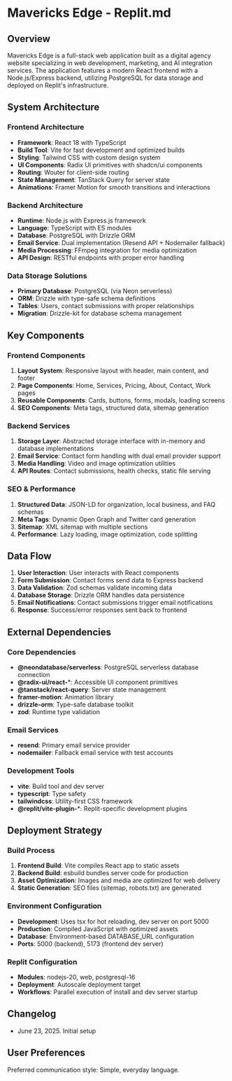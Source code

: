 # Mavericks Edge - Replit.md

## Overview

Mavericks Edge is a full-stack web application built as a digital agency website specializing in web development, marketing, and AI integration services. The application features a modern React frontend with a Node.js/Express backend, utilizing PostgreSQL for data storage and deployed on Replit's infrastructure.

## System Architecture

### Frontend Architecture
- **Framework**: React 18 with TypeScript
- **Build Tool**: Vite for fast development and optimized builds
- **Styling**: Tailwind CSS with custom design system
- **UI Components**: Radix UI primitives with shadcn/ui components
- **Routing**: Wouter for client-side routing
- **State Management**: TanStack Query for server state
- **Animations**: Framer Motion for smooth transitions and interactions

### Backend Architecture
- **Runtime**: Node.js with Express.js framework
- **Language**: TypeScript with ES modules
- **Database**: PostgreSQL with Drizzle ORM
- **Email Service**: Dual implementation (Resend API + Nodemailer fallback)
- **Media Processing**: FFmpeg integration for media optimization
- **API Design**: RESTful endpoints with proper error handling

### Data Storage Solutions
- **Primary Database**: PostgreSQL (via Neon serverless)
- **ORM**: Drizzle with type-safe schema definitions
- **Tables**: Users, contact submissions with proper relationships
- **Migration**: Drizzle-kit for database schema management

## Key Components

### Frontend Components
1. **Layout System**: Responsive layout with header, main content, and footer
2. **Page Components**: Home, Services, Pricing, About, Contact, Work pages
3. **Reusable Components**: Cards, buttons, forms, modals, loading screens
4. **SEO Components**: Meta tags, structured data, sitemap generation

### Backend Services
1. **Storage Layer**: Abstracted storage interface with in-memory and database implementations
2. **Email Service**: Contact form handling with dual email provider support
3. **Media Handling**: Video and image optimization utilities
4. **API Routes**: Contact submissions, health checks, static file serving

### SEO & Performance
1. **Structured Data**: JSON-LD for organization, local business, and FAQ schemas
2. **Meta Tags**: Dynamic Open Graph and Twitter card generation
3. **Sitemap**: XML sitemap with multiple sections
4. **Performance**: Lazy loading, image optimization, code splitting

## Data Flow

1. **User Interaction**: User interacts with React components
2. **Form Submission**: Contact forms send data to Express backend
3. **Data Validation**: Zod schemas validate incoming data
4. **Database Storage**: Drizzle ORM handles data persistence
5. **Email Notifications**: Contact submissions trigger email notifications
6. **Response**: Success/error responses sent back to frontend

## External Dependencies

### Core Dependencies
- **@neondatabase/serverless**: PostgreSQL serverless database connection
- **@radix-ui/react-***: Accessible UI component primitives
- **@tanstack/react-query**: Server state management
- **framer-motion**: Animation library
- **drizzle-orm**: Type-safe database toolkit
- **zod**: Runtime type validation

### Email Services
- **resend**: Primary email service provider
- **nodemailer**: Fallback email service with test accounts

### Development Tools
- **vite**: Build tool and dev server
- **typescript**: Type safety
- **tailwindcss**: Utility-first CSS framework
- **@replit/vite-plugin-***: Replit-specific development plugins

## Deployment Strategy

### Build Process
1. **Frontend Build**: Vite compiles React app to static assets
2. **Backend Build**: esbuild bundles server code for production
3. **Asset Optimization**: Images and media are optimized for web delivery
4. **Static Generation**: SEO files (sitemap, robots.txt) are generated

### Environment Configuration
- **Development**: Uses tsx for hot reloading, dev server on port 5000
- **Production**: Compiled JavaScript with optimized assets
- **Database**: Environment-based DATABASE_URL configuration
- **Ports**: 5000 (backend), 5173 (frontend dev server)

### Replit Configuration
- **Modules**: nodejs-20, web, postgresql-16
- **Deployment**: Autoscale deployment target
- **Workflows**: Parallel execution of install and dev server startup

## Changelog
- June 23, 2025. Initial setup

## User Preferences

Preferred communication style: Simple, everyday language.